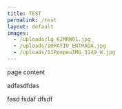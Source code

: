 ```yaml
---
title: TEST
permalink: /test
layout: default
images:
  - /uploads/lg_62MRW01.jpg
  - /uploads/10PATIO_ENTRADA.jpg
  - /uploads/11PompeuIMG_3149_W.jpg
---
```

page content

adfasdfdas





fasd fsdaf dfsdf